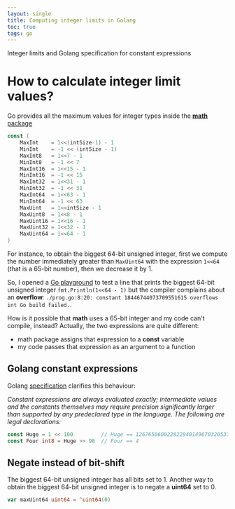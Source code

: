 ```yaml
---
layout: single
title: Computing integer limits in Golang
toc: true
tags: go
---
```


Integer limits and Golang specification for constant expressions

# How to calculate integer limit values?

Go provides all the maximum values for integer types inside the [**math** package](https://pkg.go.dev/math#pkg-constants)

```go
const (
	MaxInt    = 1<<(intSize-1) - 1
	MinInt    = -1 << (intSize - 1)
	MaxInt8   = 1<<7 - 1
	MinInt8   = -1 << 7
	MaxInt16  = 1<<15 - 1
	MinInt16  = -1 << 15
	MaxInt32  = 1<<31 - 1
	MinInt32  = -1 << 31
	MaxInt64  = 1<<63 - 1
	MinInt64  = -1 << 63
	MaxUint   = 1<<intSize - 1
	MaxUint8  = 1<<8 - 1
	MaxUint16 = 1<<16 - 1
	MaxUint32 = 1<<32 - 1
	MaxUint64 = 1<<64 - 1
)
```

For instance, to obtain the biggest 64-bit unsigned integer, first we compute the number immediately greater than `MaxUint64` with the expression `1<<64` (that is a 65-bit number), then we decrease it by 1.

So, I opened a [Go playground](https://play.golang.org/p/t2eJkjlJKpg) to test a line that prints the biggest 64-bit unsigned integer  `fmt.Println(1<<64 - 1)` but the compiler complains about an **overflow**: `./prog.go:8:20: constant 18446744073709551615 overflows int Go build failed.`.

How is it possible that **math** uses a 65-bit integer and my code can't compile, instead? Actually, the two expressions are quite different:
- math package assigns that expression to a **const** variable
- my code passes that expression as an argument to a function

## Golang constant expressions

Golang [specification](https://golang.org/ref/spec#Constant_expressions) clarifies this behaviour:

_Constant expressions are always evaluated exactly; intermediate values and the constants themselves may require precision significantly larger than supported by any predeclared type in the language. The following are legal declarations:_

```go
const Huge = 1 << 100         // Huge == 1267650600228229401496703205376  (untyped integer constant)
const Four int8 = Huge >> 98  // Four == 4                                (type int8)
```

## Negate instead of bit-shift

The biggest 64-bit unsigned integer has all bits set to 1. Another way to obtain the biggest 64-bit unsigned integer is to negate a **uint64** set to 0.

```go
var maxUint64 uint64 = ^uint64(0)
```
